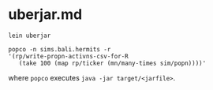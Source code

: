uberjar.md
====

	lein uberjar

	popco -n sims.bali.hermits -r
	'(rp/write-propn-activns-csv-for-R 
	   (take 100 (map rp/ticker (mn/many-times sim/popn))))'

where `popco` executes `java -jar target/<jarfile>`.

